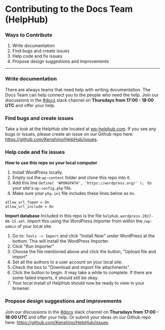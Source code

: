 # Contributing to the Docs Team (HelpHub)

### Ways to Contribute

1. Write documentation
2. Find bugs and create issues
3. Help code and fix issues
4. Propose design suggestions and improvements

----------

### Write documentation
There are always teams that need help with writing documentation. The Docs Team can help connect you to the people who need the help. Join our discussions in the [#docs](https://make.wordpress.org/docs/tag/docs/) slack channel on **Thursdays from 17:00 - 18:00 UTC** and offer your help.

### Find bugs and create issues
Take a look at the HelpHub site located at [wp-helphub.com](https://wp-helphub.com/). If you see any bugs or issues, please create an issue on our Github repo here: https://github.com/Kenshino/HelpHub/issues. 

### Help code and fix issues

**How to use this repo on your local computer**

1. Install WordPress locally.
2. Empty out the `wp-content` folder and clone this repo into it.
3. Add this line `define( 'WPORGPATH', 'https://wordpress.org/' ); ` to your site's `wp-config.php` file.
4. Make sure your `php.ini` file includes these lines below as `On`.
```
allow_url_fopen = On
allow_url_include = On
```

**Import database**
Included in this repo is the file `helphub.wordpress.2017-06-15.xml`. Import this using the WordPress Importer from within the `/wp-admin` of your local site.

1. Go to: `Tools -> Import` and click "Install Now" under WordPress at the bottom. This will install the WordPress Importer.
2. Click "Run Importer"
3. Choose the file mentioned above and click the button, "Upload file and import"
4. Set all the authors to a user account on your local site.
5. Check the box to "Download and import file attachments".
6. Click the button to begin. It may take a while to complete. If there are some failed imports, it should still be okay.
7. Your local install of HelpHub should now be ready to view in your browser.

### Propose design suggestions and improvements
Join our discussions in the [#docs](https://make.wordpress.org/docs/tag/docs/) slack channel on **Thursdays from 17:00 - 18:00 UTC** and offer your help. Or submit your ideas on our Github repo here: https://github.com/Kenshino/HelpHub/issues. 
